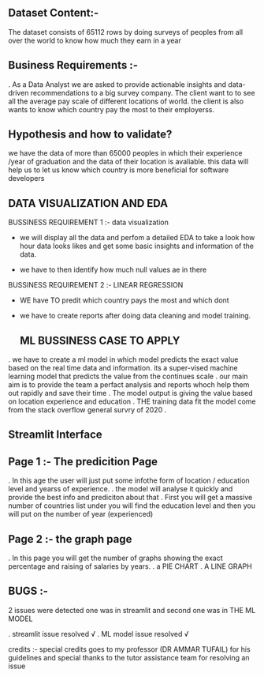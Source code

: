 ## Dataset Content:-

The dataset consists of 65112 rows by doing surveys of peoples from all over the world to know how much they earn in a year 

## Business Requirements :-

. As a Data Analyst we are asked to provide actionable insights and data-driven recommendations to a big survey company. The client want to to see all the average pay scale of different locations of world. the client is also wants to know which country pay the most to their employerss.

## Hypothesis and how to validate?

we have the data of more than 65000 peoples in which their experience /year of 
 graduation and the data of their location is avaliable. this data will help us to let us know which country is more beneficial for software developers

 ## DATA VISUALIZATION AND EDA

BUSSINESS REQUIREMENT 1 :- data visualization

* we will display all the data and perfom a detailed EDA to take a look how hour data looks likes and get some basic insights and information of the data.

* we have to then identify how much null values ae in there

BUSSINESS REQUIREMENT 2 :- LINEAR REGRESSION
* WE have TO predit which country pays the most and which dont
* we have to create reports after doing data cleaning and model training.
  

  ## ML BUSSINESS CASE TO APPLY
  
 . we have to create a ml model in which model predicts the exact value based on the real time data and information. its a super-vised machine learning model that predicts the value from the continues scale
 . our main aim is to provide the team a perfact analysis and reports whoch help them out rapidly and save their time
 . The model output is giving the value based on location experience and education
 . THE training data fit the model come from the stack overflow general survry of 2020 .


 ## Streamlit Interface
 
## Page 1 :- The predicition Page
. In this age the user will just put some infothe form of location / education level and yearss of experience.
. the model will analyse it quickly and provide the best info and prediciton about that
. First you will get a massive number of countries list
under you will find the education level 
and then you will put on the number of year (experienced)

## Page 2 :- the graph page
. In this page you will get the number of graphs showing the exact percentage and raising of salaries by years.
. a PIE CHART
. A LINE GRAPH 

## BUGS :-
2 issues were detected 
one was in streamlit and second one was in THE ML MODEL 

. streamlit issue resolved √
. ML model issue resolved √



credits :- special credits goes to my professor (DR AMMAR TUFAIL) for his guidelines 
and special thanks to the tutor assistance team for resolving an issue
